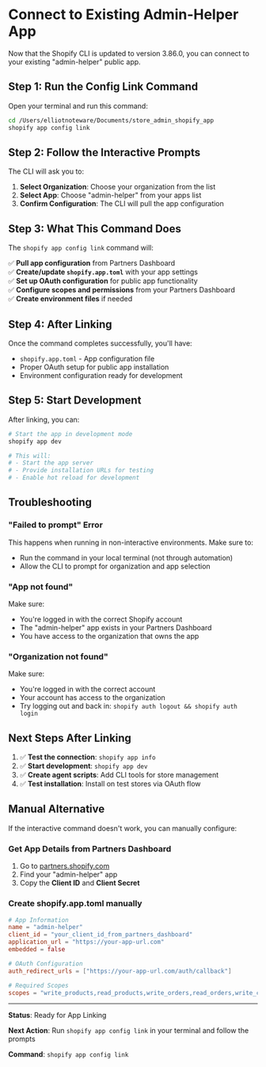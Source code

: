 # Connect to Existing Admin-Helper App

Now that the Shopify CLI is updated to version 3.86.0, you can connect to your existing "admin-helper" public app.

## Step 1: Run the Config Link Command

Open your terminal and run this command:

```bash
cd /Users/elliotnoteware/Documents/store_admin_shopify_app
shopify app config link
```

## Step 2: Follow the Interactive Prompts

The CLI will ask you to:

1. **Select Organization**: Choose your organization from the list
2. **Select App**: Choose "admin-helper" from your apps list
3. **Confirm Configuration**: The CLI will pull the app configuration

## Step 3: What This Command Does

The `shopify app config link` command will:

✅ **Pull app configuration** from Partners Dashboard  
✅ **Create/update `shopify.app.toml`** with your app settings  
✅ **Set up OAuth configuration** for public app functionality  
✅ **Configure scopes and permissions** from your Partners Dashboard  
✅ **Create environment files** if needed  

## Step 4: After Linking

Once the command completes successfully, you'll have:

- `shopify.app.toml` - App configuration file
- Proper OAuth setup for public app installation
- Environment configuration ready for development

## Step 5: Start Development

After linking, you can:

```bash
# Start the app in development mode
shopify app dev

# This will:
# - Start the app server
# - Provide installation URLs for testing
# - Enable hot reload for development
```

## Troubleshooting

### "Failed to prompt" Error
This happens when running in non-interactive environments. Make sure to:
- Run the command in your local terminal (not through automation)
- Allow the CLI to prompt for organization and app selection

### "App not found"
Make sure:
- You're logged in with the correct Shopify account
- The "admin-helper" app exists in your Partners Dashboard
- You have access to the organization that owns the app

### "Organization not found"
Make sure:
- You're logged in with the correct account
- Your account has access to the organization
- Try logging out and back in: `shopify auth logout && shopify auth login`

## Next Steps After Linking

1. ✅ **Test the connection**: `shopify app info`
2. ✅ **Start development**: `shopify app dev`
3. ✅ **Create agent scripts**: Add CLI tools for store management
4. ✅ **Test installation**: Install on test stores via OAuth flow

## Manual Alternative

If the interactive command doesn't work, you can manually configure:

### Get App Details from Partners Dashboard
1. Go to [partners.shopify.com](https://partners.shopify.com)
2. Find your "admin-helper" app
3. Copy the **Client ID** and **Client Secret**

### Create shopify.app.toml manually
```toml
# App Information
name = "admin-helper"
client_id = "your_client_id_from_partners_dashboard"
application_url = "https://your-app-url.com"
embedded = false

# OAuth Configuration
auth_redirect_urls = ["https://your-app-url.com/auth/callback"]

# Required Scopes
scopes = "write_products,read_products,write_orders,read_orders,write_customers,read_customers,write_inventory,read_inventory"
```

---

**Status**: Ready for App Linking

**Next Action**: Run `shopify app config link` in your terminal and follow the prompts

**Command**: `shopify app config link`
